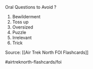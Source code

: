 Oral Questions to Avoid
?
1. Bewilderment
2. Toss up
3. Oversized
4. Puzzle
5. Irrelevant
6. Trick
<!--SR:!2022-10-03,2,210-->

Source: [[Air Trek North FOI Flashcards]]

#airtreknorth-flashcards/foi